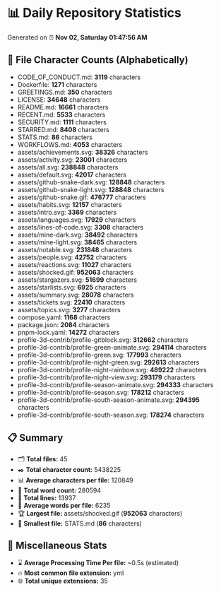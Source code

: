 # 📊 Daily Repository Statistics
Generated on ⏰ **Nov 02, Saturday 01:47:56 AM**

## 📂 File Character Counts (Alphabetically)
- CODE_OF_CONDUCT.md: **3119** characters
- Dockerfile: **1271** characters
- GREETINGS.md: **350** characters
- LICENSE: **34648** characters
- README.md: **16661** characters
- RECENT.md: **5533** characters
- SECURITY.md: **1111** characters
- STARRED.md: **8408** characters
- STATS.md: **86** characters
- WORKFLOWS.md: **4053** characters
- assets/achievements.svg: **38326** characters
- assets/activity.svg: **23001** characters
- assets/all.svg: **238848** characters
- assets/default.svg: **42017** characters
- assets/github-snake-dark.svg: **128848** characters
- assets/github-snake-light.svg: **128848** characters
- assets/github-snake.gif: **476777** characters
- assets/habits.svg: **12157** characters
- assets/intro.svg: **3369** characters
- assets/languages.svg: **17929** characters
- assets/lines-of-code.svg: **3308** characters
- assets/mine-dark.svg: **38492** characters
- assets/mine-light.svg: **38465** characters
- assets/notable.svg: **231848** characters
- assets/people.svg: **42752** characters
- assets/reactions.svg: **11027** characters
- assets/shocked.gif: **952063** characters
- assets/stargazers.svg: **51699** characters
- assets/starlists.svg: **6925** characters
- assets/summary.svg: **28078** characters
- assets/tickets.svg: **22410** characters
- assets/topics.svg: **3277** characters
- compose.yaml: **1168** characters
- package.json: **2084** characters
- pnpm-lock.yaml: **14272** characters
- profile-3d-contrib/profile-gitblock.svg: **312662** characters
- profile-3d-contrib/profile-green-animate.svg: **294114** characters
- profile-3d-contrib/profile-green.svg: **177993** characters
- profile-3d-contrib/profile-night-green.svg: **292613** characters
- profile-3d-contrib/profile-night-rainbow.svg: **489222** characters
- profile-3d-contrib/profile-night-view.svg: **293179** characters
- profile-3d-contrib/profile-season-animate.svg: **294333** characters
- profile-3d-contrib/profile-season.svg: **178212** characters
- profile-3d-contrib/profile-south-season-animate.svg: **294395** characters
- profile-3d-contrib/profile-south-season.svg: **178274** characters

## 📋 Summary
- 🗂️ **Total files:** 45
- ✒️ **Total character count:** 5438225
- 📊 **Average characters per file:** 120849
- 📝 **Total word count:** 280594
- 🧾 **Total lines:** 13937
- 📐 **Average words per file:** 6235
- 🏆 **Largest file:** assets/shocked.gif (**952063** characters)
- 🥉 **Smallest file:** STATS.md (**86** characters)

## 🌟 Miscellaneous Stats
- ⌛ **Average Processing Time Per file:** ~0.5s (estimated)
- 🔥 **Most common file extension:** yml
- 🌐 **Total unique extensions:** 35
